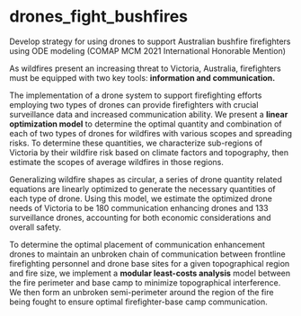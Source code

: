 # drones_fight_bushfires
Develop strategy for using drones to support Australian bushfire firefighters using ODE modeling (COMAP MCM 2021 International Honorable Mention)

As wildfires present an increasing threat to Victoria, Australia, firefighters must be equipped with two key tools: **information and communication.**

The implementation of a drone system to support firefighting efforts employing two types of drones can provide firefighters with crucial surveillance data and increased communication ability. We present a **linear optimization model** to determine the optimal quantity and combination of each of two types of drones for wildfires with various scopes and spreading risks. To determine these quantities, we characterize sub-regions of Victoria by their wildfire risk based on climate factors and topography, then estimate the scopes of average wildfires in those regions. 

Generalizing wildfire shapes as circular, a series of drone quantity related equations are linearly optimized to generate the necessary quantities of each type of drone. Using this model, we estimate the optimized drone needs of Victoria to be 180 communication enhancing drones and 133 surveillance drones, accounting for both economic considerations and overall safety.

To determine the optimal placement of communication enhancement drones to maintain an unbroken chain of communication between frontline firefighting personnel and drone base sites for a given topographical region and fire size, we implement a **modular least-costs analysis** model between the fire perimeter and base camp to minimize topographical interference. We then form an unbroken semi-perimeter around the region of the fire being fought to ensure optimal firefighter-base camp communication.

